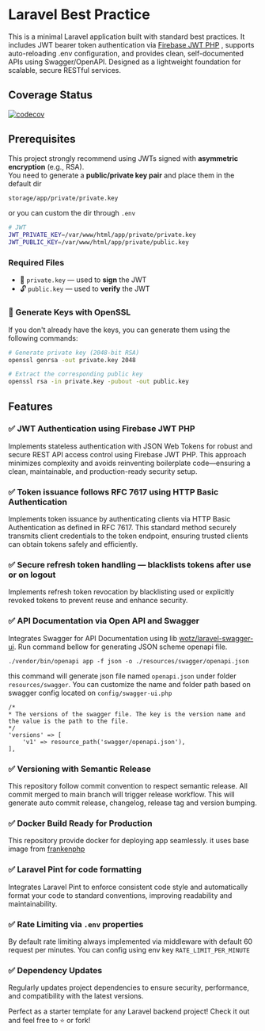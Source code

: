 # Laravel Best Practice

This is a minimal Laravel application built with standard best practices. It includes JWT bearer token authentication via [Firebase JWT PHP](https://github.com/firebase/php-jwt) , supports auto-reloading .env configuration, and provides clean, self-documented APIs using Swagger/OpenAPI. Designed as a lightweight foundation for scalable, secure RESTful services.

## Coverage Status

[![codecov](https://codecov.io/gh/andriawan/laravel-best-practice/graph/badge.svg?token=DPY2JOC50V)](https://codecov.io/gh/andriawan/laravel-best-practice)

## Prerequisites

This project strongly recommend using JWTs signed with **asymmetric encryption** (e.g., RSA).  
You need to generate a **public/private key pair** and place them in the default dir

```bash
storage/app/private/private.key
```

or you can custom the dir through `.env`

```bash
# JWT
JWT_PRIVATE_KEY=/var/www/html/app/private/private.key
JWT_PUBLIC_KEY=/var/www/html/app/private/public.key
```

### Required Files

- 🔐 `private.key` — used to **sign** the JWT
- 🔓 `public.key` — used to **verify** the JWT

### 🔧 Generate Keys with OpenSSL

If you don't already have the keys, you can generate them using the following commands:

```bash
# Generate private key (2048-bit RSA)
openssl genrsa -out private.key 2048

# Extract the corresponding public key
openssl rsa -in private.key -pubout -out public.key
```

## Features

### ✅ JWT Authentication using Firebase JWT PHP

Implements stateless authentication with JSON Web Tokens for robust and secure REST API access control using Firebase JWT PHP. This approach minimizes complexity and avoids reinventing boilerplate code—ensuring a clean, maintainable, and production-ready security setup.

### ✅ Token issuance follows RFC 7617 using HTTP Basic Authentication

Implements token issuance by authenticating clients via HTTP Basic Authentication as defined in RFC 7617. This standard method securely transmits client credentials to the token endpoint, ensuring trusted clients can obtain tokens safely and efficiently.

### ✅ Secure refresh token handling — blacklists tokens after use or on logout  

Implements refresh token revocation by blacklisting used or explicitly revoked tokens to prevent reuse and enhance security.

### ✅ API Documentation via Open API and Swagger

Integrates Swagger for API Documentation using lib [wotz/laravel-swagger-ui](https://github.com/wotzebra/laravel-swagger-ui). 
Run command bellow for generating JSON scheme openapi file.

```
./vendor/bin/openapi app -f json -o ./resources/swagger/openapi.json
```

this command will generate json file named `openapi.json` under folder `resources/swagger`. 
You can customize the name and folder path based on swagger config located on `config/swagger-ui.php`

```
/*
* The versions of the swagger file. The key is the version name and the value is the path to the file.
*/
'versions' => [
    'v1' => resource_path('swagger/openapi.json'),
],

```

### ✅ Versioning with Semantic Release

This repository follow commit convention to respect semantic release. All commit merged to main branch will trigger release workflow.
This will generate auto commit release, changelog, release tag and version bumping.

### ✅ Docker Build Ready for Production

This repository provide docker for deploying app seamlessly. it uses base image from [frankenphp](https://frankenphp.dev/)

### ✅ Laravel Pint for code formatting  

Integrates Laravel Pint to enforce consistent code style and automatically format your code to standard conventions, improving readability and maintainability.

### ✅ Rate Limiting via `.env` properties

By default rate limiting always implemented via middleware with default 60 request per minutes. You can config using env key `RATE_LIMIT_PER_MINUTE`

### ✅ Dependency Updates

Regularly updates project dependencies to ensure security, performance, and compatibility with the latest versions.

Perfect as a starter template for any Laravel backend project!
Check it out and feel free to ⭐ or fork!